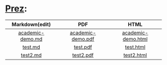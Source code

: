 # [Prez](https://kayoo123.github.io/Prez/):
| Markdown(edit) | PDF   | HTML |
| :------: | :---: | :---:|
| [academic-demo.md](https://github.com/kayoo123/Prez/edit/main/docs/academic-demo.md) | [academic-demo.pdf](https://kayoo123.github.io/Prez/academic-demo.pdf) | [academic-demo.html](https://kayoo123.github.io/Prez/academic-demo.html)
| [test.md](https://github.com/kayoo123/Prez/edit/main/docs/test.md) | [test.pdf](https://kayoo123.github.io/Prez/test.pdf) | [test.html](https://kayoo123.github.io/Prez/test.html)
| [test2.md](https://github.com/kayoo123/Prez/edit/main/docs/test2.md) | [test2.pdf](https://kayoo123.github.io/Prez/test2.pdf) | [test2.html](https://kayoo123.github.io/Prez/test2.html)
